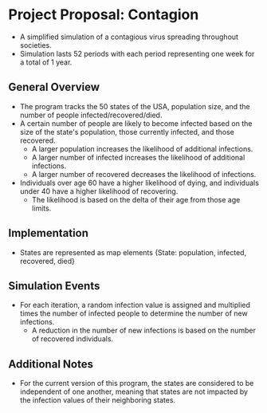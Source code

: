 # Project Proposal: Contagion
+ A simplified simulation of a contagious virus spreading throughout societies.
+ Simulation lasts 52 periods with each period representing one week for a total of 1 year.

## General Overview
+ The program tracks the 50 states of the USA, population size, and the number of people infected/recovered/died.
+ A certain number of people are likely to become infected based on the size of the state's population, those currently infected, and those recovered. 
    - A larger population increases the likelihood of additional infections. 
    - A larger number of infected increases the likelihood of additional infections.
    - A larger number of recovered decreases the likelihood of infections. 
+ Individuals over age 60 have a higher likelihood of dying, and individuals under 40 have a higher likelihood of recovering.
    - The likelihood is based on the delta of their age from those age limits.

## Implementation
+ States are represented as map elements {State<string>: population<int>, infected<list>, recovered<list>, died<list>}

## Simulation Events
+ For each iteration, a random infection value is assigned and multiplied times the number of infected people to determine the number of new infections.
    - A reduction in the number of new infections is based on the number of recovered individuals.

## Additional Notes
+ For the current version of this program, the states are considered to be independent of one another, meaning that states are not impacted by the infection values of their neighboring states.

